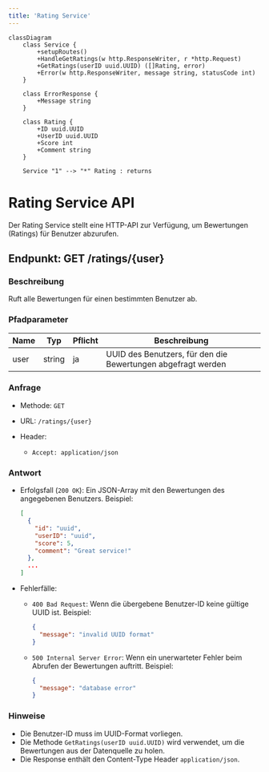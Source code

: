 ```yaml
---
title: 'Rating Service'
---
```



```mermaid
classDiagram
    class Service {
        +setupRoutes()
        +HandleGetRatings(w http.ResponseWriter, r *http.Request)
        +GetRatings(userID uuid.UUID) ([]Rating, error)
        +Error(w http.ResponseWriter, message string, statusCode int)
    }

    class ErrorResponse {
        +Message string
    }

    class Rating {
        +ID uuid.UUID
        +UserID uuid.UUID
        +Score int
        +Comment string
    }

    Service "1" --> "*" Rating : returns
```

# Rating Service API

Der Rating Service stellt eine HTTP-API zur Verfügung, um Bewertungen (Ratings) für Benutzer abzurufen.

## Endpunkt: GET /ratings/{user}

### Beschreibung

Ruft alle Bewertungen für einen bestimmten Benutzer ab.

### Pfadparameter

| Name | Typ    | Pflicht | Beschreibung                                                 |
| ---- | ------ | ------- | ------------------------------------------------------------ |
| user | string | ja      | UUID des Benutzers, für den die Bewertungen abgefragt werden |

### Anfrage

* Methode: `GET`
* URL: `/ratings/{user}`
* Header:

    * `Accept: application/json`

### Antwort

* Erfolgsfall (`200 OK`):
  Ein JSON-Array mit den Bewertungen des angegebenen Benutzers.
  Beispiel:

  ```json
  [
    {
      "id": "uuid",
      "userID": "uuid",
      "score": 5,
      "comment": "Great service!"
    },
    ...
  ]
  ```

* Fehlerfälle:

    * `400 Bad Request`: Wenn die übergebene Benutzer-ID keine gültige UUID ist.
      Beispiel:

      ```json
      {
        "message": "invalid UUID format"
      }
      ```

    * `500 Internal Server Error`: Wenn ein unerwarteter Fehler beim Abrufen der Bewertungen auftritt.
      Beispiel:

      ```json
      {
        "message": "database error"
      }
      ```

### Hinweise

* Die Benutzer-ID muss im UUID-Format vorliegen.
* Die Methode `GetRatings(userID uuid.UUID)` wird verwendet, um die Bewertungen aus der Datenquelle zu holen.
* Die Response enthält den Content-Type Header `application/json`.

